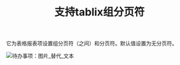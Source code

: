 ﻿---
title: 支持tablix组分页符
type: docs
weight: 40
url: /zh/reportingservices/support-tablix-group-page-break/
---
它为表格报表项设置组分页符（之间）和分页符。默认值设置为无分页符。

![待办事项：图片_替代_文本](support-tablix-group-page-break_1.png)




